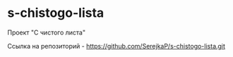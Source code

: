# s-chistogo-lista
Проект "С чистого листа"

Ссылка на репозиторий - https://github.com/SerejkaP/s-chistogo-lista.git
